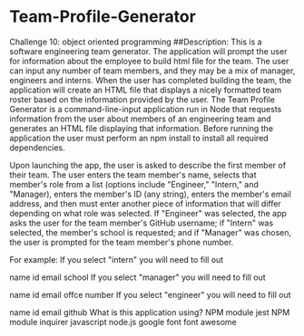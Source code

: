 # Team-Profile-Generator
Challenge 10: object oriented programming
##Description: 
 This is a software engineering team generator. The application will prompt the user for information about the employee to build html file for the team. The user can input any number of team members, and they may be a mix of manager, engineers and interns.  When the user has completed building the team, the application will create an HTML file that displays a nicely formatted team roster based on the information provided by the user.
 The Team Profile Generator is a command-line-input application run in Node that requests information from the user about members of an engineering team and generates an HTML file displaying that information. Before running the application the user must perform an npm install to install all required dependencies.

Upon launching the app, the user is asked to describe the first member of their team. The user enters the team member's name, selects that member's role from a list (options include "Engineer," "Intern," and "Manager), enters the member's ID (any string), enters the member's email address, and then must enter another piece of information that will differ depending on what role was selected. If "Engineer" was selected, the app asks the user for the team member's GitHub username; if "Intern" was selected, the member's school is requested; and if "Manager" was chosen, the user is prompted for the team member's phone number.

For example: If you select "intern" you will need to fill out

name
id
email
school
If you select "manager" you will need to fill out

name
id
email
offce number
If you select "engineer" you will need to fill out

name
id
email
github
What is this application using?
NPM module jest NPM module inquirer javascript node.js google font font awesome
